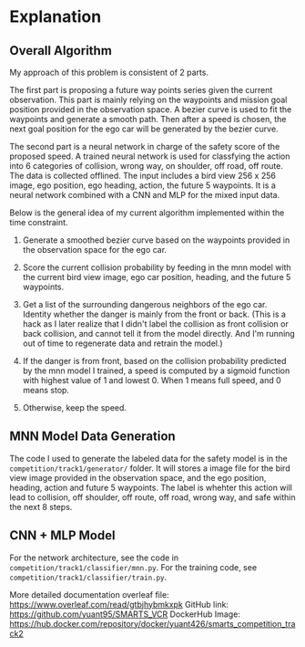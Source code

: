 # Explanation

## Overall Algorithm

My approach of this problem is consistent of 2 parts. 

The first part is proposing a future way points series given the current observation. This part is mainly relying on the waypoints and mission goal position provided in the observation space. A bezier curve is used to fit the waypoints and generate a smooth path. Then after a speed is chosen, the next goal position for the ego car will be generated by the bezier curve. 

The second part is a neural network in charge of the safety score of the proposed speed. A trained neural network is used for classfying the action into 6 categories of collision, wrong way, on shoulder, off road, off route. The data is collected offlined. The input includes a bird view 256 x 256 image, ego position, ego heading, action, the future 5 waypoints. It is a neural network combined with a CNN and MLP for the mixed input data. 

Below is the general idea of my current algorithm implemented within the time constraint.  

1. Generate a smoothed bezier curve based on the waypoints provided in the observation space for the ego car. 

2. Score the current collision probability by feeding in the mnn model with the current bird view image, ego car position, heading, and the future 5 waypoints. 

3. Get a list of the surrounding dangerous neighbors of the ego car. Identity whether the danger is mainly from the front or back. (This is a hack as I later realize that I didn't label the collision as front collision or back collision, and cannot tell it from the model directly. And I'm running out of time to regenerate data and retrain the model.)

4. If the danger is from front, based on the collision probability predicted by the mnn model I trained, a speed is computed by a sigmoid function with highest value of 1 and lowest 0. When 1 means full speed, and 0 means stop. 

5. Otherwise, keep the speed. 

## MNN Model Data Generation

The code I used to generate the labeled data for the safety model is in the `competition/track1/generator/` folder. It will stores a image file for the bird view image provided in the observation space, and the ego position, heading, action and future 5 waypoints. The label is whehter this action will lead to collision, off shoulder, off route, off road, wrong way, and safe within the next 8 steps. 

## CNN + MLP Model 

For the network architecture, see the code in `competition/track1/classifier/mnn.py`.
For the training code, see `competition/track1/classifier/train.py`.

More detailed documentation overleaf file: https://www.overleaf.com/read/gtbjhybmkxpk
GitHub link: https://github.com/yuant95/SMARTS_VCR
DockerHub Image: https://hub.docker.com/repository/docker/yuant426/smarts_competition_track2 